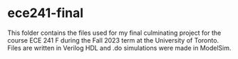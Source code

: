 # ece241-final

This folder contains the files used for my final culminating project for the course ECE 241 F during the Fall 2023 term at the University of Toronto.
Files are written in Verilog HDL and .do simulations were made in ModelSim.
